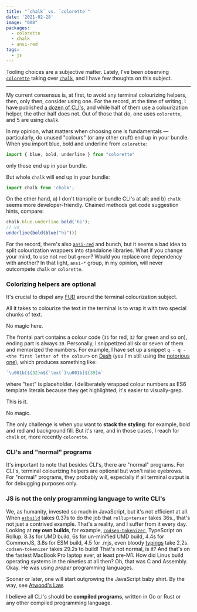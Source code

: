 ```yaml
---
title: "`chalk` vs. `colorette`"
date: '2021-02-28'
image: "008"
packages:
  - colorette
  - chalk
  - ansi-red
tags:
  - js
---
```


Tooling choices are a subjective matter. Lately, I've been observing [`colorette`](https://www.npmjs.com/package/colorette) taking over [`chalk`](https://www.npmjs.com/package/chalk), and I have few thoughts on this subject.

---

My current consensus is, at first, to avoid any terminal colourizing helpers, then, only then, consider using one. For the record, at the time of writing, I have published [a dozen of CLI's](/os/#cli-apps), and while half of them use a colourization helper, the other half does not. Out of those that do, one uses `colorette`, and 5 are using `chalk`.

In my opinion, what matters when choosing one is fundamentals — particularly, do unused "colours" (or any other cruft) end up in your bundle. When you import blue, bold and underline from `colorette`:

```js
import { blue, bold, underline } from "colorette"
```

only those end up in your bundle.

But whole `chalk` will end up in your bundle:

```js
import chalk from 'chalk';
```

On the other hand, a) I don't transpile or bundle CLI's at all; and b) `chalk` seems more developer-friendly. Chained methods get code suggestion hints, compare:

```js
chalk.blue.underline.bold('hi');
// vs
underline(bold(blue("hi")))
```

For the record, there's also [`ansi-red`](https://www.npmjs.com/package/ansi-red) and bunch, but it seems a bad idea to split colourization wrappers into standalone libraries. What if you change your mind, to use not `red` but `green`? Would you replace one dependency with another? In that light, `ansi-*` group, in my opinion, will never outcompete `chalk` or `colorette`.

### Colorizing helpers are optional

It's crucial to dispel any [FUD](https://en.wikipedia.org/wiki/Fear,_uncertainty,_and_doubt) around the terminal colourization subject.

All it takes to colourize the text in the terminal is to wrap it with two special chunks of text.

No magic here.

The frontal part contains a colour code (`31` for red, `32` for green and so on), ending part is always `39`. Personally, I snippetized all six or seven of them and memorized the numbers. For example, I have set up a snippet `q - q - <the first letter of the colour>` on [Dash](https://www.kapeli.com/dash) (yes I'm still using the [notorious one](https://9to5mac.com/2016/10/10/apple-dash-removal-from-app-store/)), which produces something like:

```js
`\u001b[${32}m${`text`}\u001b[${39}m`
```

where "text" is placeholder. I deliberately wrapped colour numbers as ES6 template literals because they get highlighted; it's easier to visually-grep.

This is it. 

No magic.

The only challenge is when you want to **stack the styling**: for example, bold and red and background fill. But it's rare, and in those cases, I reach for `chalk` or, more recently `colorette`.

### CLI's and "normal" programs

It's important to note that besides CLI's, there are "normal" programs. For CLI's, terminal colourizing helpers are optional but won't raise eyebrows. For "normal" programs, they probably will, especially if all terminal output is for debugging purposes only.

### JS is not the only programming language to write CLI's

We, as humanity, invested so much in JavaScript, but it's not efficient at all. When [`esbuild`](https://github.com/evanw/esbuild) takes 0.37s to do the job that `rollup+terser` takes 36s., that's not just a contrived example. That's a reality, and I suffer from it every day. Looking at **my own builds**, for example, [`codsen-tokenizer`](/os/codsen-tokenizer/), TypeScript on Rollup: 8.3s for UMD build, 6s for un-minified UMD build, 4.4s for CommonJS, 3.8s for ESM build, 4.5 for .mjs, even bloody [typings](https://www.npmjs.com/package/rollup-plugin-dts) take 2.2s. `codsen-tokenizer` takes 29.2s to build! That's not normal, is it? And that's on the fastest MacBook Pro laptop ever, at least pre-M1. How did Linus build operating systems in the nineties at all then? Oh, that was C and Assembly. Okay. He was using _proper_ programming languages.

Sooner or later, one will start outgrowing the JavaScript baby shirt. By the way, see [Atwood's Law](https://blog.codinghorror.com/the-principle-of-least-power/).

I believe all CLI's should be **compiled programs**, written in Go or Rust or any other compiled programming language.
